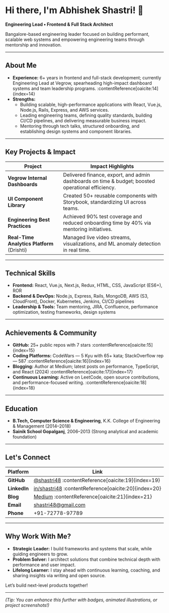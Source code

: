 # Hi there, I'm Abhishek Shastri!  👋

**Engineering Lead • Frontend & Full Stack Architect**

Bangalore-based engineering leader focused on building performant, scalable web systems and empowering engineering teams through mentorship and innovation.

---

##  About Me

- **Experience:** 6+ years in frontend and full-stack development; currently Engineering Lead at Vegrow, spearheading high-impact dashboard systems and team leadership programs. :contentReference[oaicite:14]{index=14}  
- **Strengths:**
  - Building scalable, high-performance applications with React, Vue.js, Node.js, Rails, Express, and AWS services.
  - Leading engineering teams, defining quality standards, building CI/CD pipelines, and delivering measurable business impact.
  - Mentoring through tech talks, structured onboarding, and establishing design systems and component libraries.

---

##  Key Projects & Impact

| Project | Impact Highlights |
|---------|-------------------|
| **Vegrow Internal Dashboards** | Delivered finance, export, and admin dashboards on time & budget; boosted operational efficiency. |
| **UI Component Library** | Created 50+ reusable components with Storybook, standardizing UI across teams. |
| **Engineering Best Practices** | Achieved 90% test coverage and reduced onboarding time by 40% via mentoring initiatives. |
| **Real-Time Analytics Platform** (Drishti) | Managed live video streams, visualizations, and ML anomaly detection in real time. |

---

##  Technical Skills

- **Frontend:** React, Vue.js, Next.js, Redux, HTML, CSS, JavaScript (ES6+), ROR  
- **Backend & DevOps:** Node.js, Express, Rails, MongoDB, AWS (S3, CloudFront), Docker, Kubernetes, Jenkins, CI/CD pipelines  
- **Leadership & Tools:** Team mentoring, JIRA, Confluence, performance optimization, testing frameworks, design systems  

---

##  Achievements & Community

- **GitHub:** 25+ public repos with 7 stars :contentReference[oaicite:15]{index=15}  
- **Coding Platforms:** CodeWars — 5 Kyu with 65+ kata; StackOverflow rep — 587 :contentReference[oaicite:16]{index=16}  
- **Blogging:** Author at Medium; latest posts on performance, TypeScript, and React (2024) :contentReference[oaicite:17]{index=17}  
- **Continuous Learning:** Active on LeetCode, open source contributions, and performance-focused writing. :contentReference[oaicite:18]{index=18}  

---

##  Education

- **B.Tech, Computer Science & Engineering**, K.K. College of Engineering & Management (2014–2018)  
- **Sainik School Gopalganj**, 2006–2013 (Strong analytical and academic foundation)

---

##  Let's Connect

| Platform | Link |
|----------|------|
| **GitHub** | [@shastri48](https://github.com/shastri48) :contentReference[oaicite:19]{index=19} |
| **LinkedIn** | [in/shastri48](https://www.linkedin.com/in/shastri48) :contentReference[oaicite:20]{index=20} |
| **Blog** | [Medium](https://shastri48.medium.com) :contentReference[oaicite:21]{index=21} |
| **Email** | shastri48@gmail.com |
| **Phone** | +91-72778-97789 |

---

##  Why Work With Me?

- **Strategic Leader:** I build frameworks and systems that scale, while guiding engineers to grow.
- **Problem Solver:** I architect solutions that combine technical depth with performance and user impact.
- **Lifelong Learner:** I stay ahead with continuous learning, coaching, and sharing insights via writing and open source.

Let’s build next-level products together!

---

*(Tip: You can enhance this further with badges, animated illustrations, or project screenshots!)*
